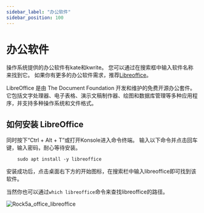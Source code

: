 ```yaml
---
sidebar_label: "办公软件"
sidebar_position: 100
---
```


# 办公软件

操作系统提供的办公软件有kate和kwrite。 您可以通过在搜索框中输入软件名称来找到它。 如果你有更多的办公软件需求，推荐[Libreoffice](https://www.libreoffice.org/)。

LibreOffice 是由 The Document Foundation 开发和维护的免费开源办公套件。 它包括文字处理器、电子表格、演示文稿制作器、绘图和数据库管理等多种应用程序，并支持多种操作系统和文件格式。

## 如何安装 LibreOffice

同时按下“Ctrl + Alt + T”或打开Konsole进入命令终端。
输入以下命令并点击回车键，输入密码，耐心等待安装。

        sudo apt install -y libreoffice

安装成功后，点击桌面右下方的开始图标，在搜索栏中输入libreoffice即可找到该软件。

当然你也可以通过`which libreoffice`命令来查找libreoffice的路径。

![Rock5a_office_libreoffice](/img/rock5a/rock5a_office_libreoffice.webp)
